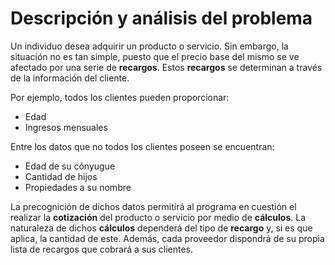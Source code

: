 # Descripción y análisis del problema

Un individuo desea adquirir un producto o servicio. Sin embargo, la situación no es tan simple, puesto que el precio base del mismo se ve afectado por una serie de **recargos**. Estos **recargos** se determinan a través de la información del cliente.

Por ejemplo, todos los clientes pueden proporcionar:

- Edad
- Ingresos mensuales

Entre los datos que no todos los clientes poseen se encuentran:

- Edad de su cónyugue
- Cantidad de hijos
- Propiedades a su nombre

La precognición de dichos datos permitirá al programa en cuestión el realizar la **cotización** del producto o servicio por medio de **cálculos**. La naturaleza de dichos **cálculos** dependerá del tipo de **recargo** y, si es que aplica, la cantidad de este. Además, cada proveedor dispondrá de su propia lista de recargos que cobrará a sus clientes. 
